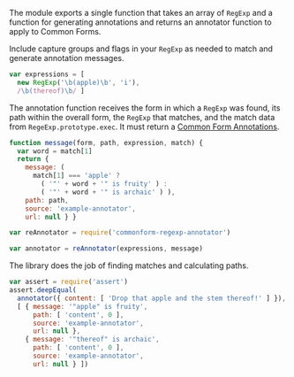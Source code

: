 The module exports a single function that takes an array of `RegExp` and a function for generating annotations and returns an annotator function to apply to Common Forms.

Include capture groups and flags in your `RegExp` as needed to match and generate annotation messages.

```javascript
var expressions = [
  new RegExp('\b(apple)\b', 'i'),
  /\b(thereof)\b/ ]
```

The annotation function receives the form in which a `RegExp` was found, its path within the overall form, the `RegExp` that matches, and the match data from `RegeExp.prototype.exec`. It must return a [Common Form Annotations](https://npmjs.com/packages/commonform-annotation).

```javascript
function message(form, path, expression, match) {
  var word = match[1]
  return {
    message: (
      match[1] === 'apple' ?
        ( '"' + word + '" is fruity' ) :
        ( '"' + word + '" is archaic' ) ),
    path: path,
    source: 'example-annotator',
    url: null } }

var reAnnotator = require('commonform-regexp-annotator')

var annotator = reAnnotator(expressions, message)
```

The library does the job of finding matches and calculating paths.

```javascript
var assert = require('assert')
assert.deepEqual(
  annotator({ content: [ 'Drop that apple and the stem thereof!' ] }),
  [ { message: '"apple" is fruity',
      path: [ 'content', 0 ],
      source: 'example-annotator',
      url: null },
    { message: '"thereof" is archaic',
      path: [ 'content', 0 ],
      source: 'example-annotator',
      url: null } ])
```
